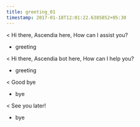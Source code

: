 ```yaml
---
title: greeting_01
timestamp: 2017-01-18T12:01:22.6385852+05:30
---
```


< Hi there, Ascendia here, How can I assist you?
* greeting

< Hi there, Ascendia bot here, How can I help you?
* greeting

< Good bye
* bye

< See you later!
* bye
